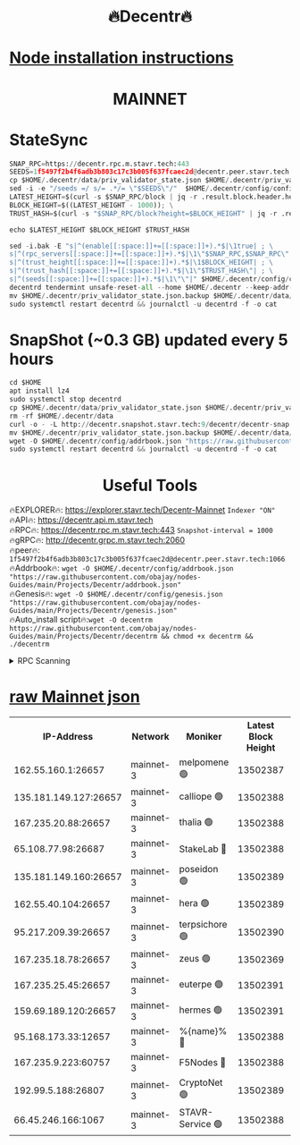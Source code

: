 <h1 align="center"> 🔥Decentr🔥</h1>

[Node installation instructions](https://github.com/obajay/nodes-Guides/tree/main/Projects/Decentr)
=
<h1 align="center"> MAINNET</h1>

# StateSync
```python
SNAP_RPC=https://decentr.rpc.m.stavr.tech:443
SEEDS=1f5497f2b4f6adb3b803c17c3b005f637fcaec2d@decentr.peer.stavr.tech:1066
cp $HOME/.decentr/data/priv_validator_state.json $HOME/.decentr/priv_validator_state.json.backup
sed -i -e "/seeds =/ s/= .*/= \"$SEEDS\"/"  $HOME/.decentr/config/config.toml
LATEST_HEIGHT=$(curl -s $SNAP_RPC/block | jq -r .result.block.header.height); \
BLOCK_HEIGHT=$((LATEST_HEIGHT - 1000)); \
TRUST_HASH=$(curl -s "$SNAP_RPC/block?height=$BLOCK_HEIGHT" | jq -r .result.block_id.hash)

echo $LATEST_HEIGHT $BLOCK_HEIGHT $TRUST_HASH

sed -i.bak -E "s|^(enable[[:space:]]+=[[:space:]]+).*$|\1true| ; \
s|^(rpc_servers[[:space:]]+=[[:space:]]+).*$|\1\"$SNAP_RPC,$SNAP_RPC\"| ; \
s|^(trust_height[[:space:]]+=[[:space:]]+).*$|\1$BLOCK_HEIGHT| ; \
s|^(trust_hash[[:space:]]+=[[:space:]]+).*$|\1\"$TRUST_HASH\"| ; \
s|^(seeds[[:space:]]+=[[:space:]]+).*$|\1\"\"|" $HOME/.decentr/config/config.toml
decentrd tendermint unsafe-reset-all --home $HOME/.decentr --keep-addr-book
mv $HOME/.decentr/priv_validator_state.json.backup $HOME/.decentr/data/priv_validator_state.json
sudo systemctl restart decentrd && journalctl -u decentrd -f -o cat
```
# SnapShot (~0.3 GB) updated every 5 hours
```python
cd $HOME
apt install lz4
sudo systemctl stop decentrd
cp $HOME/.decentr/data/priv_validator_state.json $HOME/.decentr/priv_validator_state.json.backup
rm -rf $HOME/.decentr/data
curl -o - -L http://decentr.snapshot.stavr.tech:9/decentr/decentr-snap.tar.lz4 | lz4 -c -d - | tar -x -C $HOME/.decentr --strip-components 2
mv $HOME/.decentr/priv_validator_state.json.backup $HOME/.decentr/data/priv_validator_state.json
wget -O $HOME/.decentr/config/addrbook.json "https://raw.githubusercontent.com/obajay/nodes-Guides/main/Projects/Decentr/addrbook.json"
sudo systemctl restart decentrd && journalctl -u decentrd -f -o cat
```

 <h1 align="center"> Useful Tools</h1>

🔥EXPLORER🔥:     https://explorer.stavr.tech/Decentr-Mainnet        `Indexer "ON"` \
🔥API🔥:          https://decentr.api.m.stavr.tech \
🔥RPC🔥:          https://decentr.rpc.m.stavr.tech:443              `Snapshot-interval = 1000` \
🔥gRPC🔥:         http://decentr.grpc.m.stavr.tech:2060 \
🔥peer🔥:         `1f5497f2b4f6adb3b803c17c3b005f637fcaec2d@decentr.peer.stavr.tech:1066` \
🔥Addrbook🔥:  `wget -O $HOME/.decentr/config/addrbook.json "https://raw.githubusercontent.com/obajay/nodes-Guides/main/Projects/Decentr/addrbook.json"` \
🔥Genesis🔥:  `wget -O $HOME/.decentr/config/genesis.json "https://raw.githubusercontent.com/obajay/nodes-Guides/main/Projects/Decentr/genesis.json"` \
🔥Auto_install script🔥:`wget -O decentrm https://raw.githubusercontent.com/obajay/nodes-Guides/main/Projects/Decentr/decentrm && chmod +x decentrm && ./decentrm`

<details>
<summary>RPC Scanning</summary>

<h2 align="center"> We scan nodes in real time every 4 hours. And we provide the final result of RPC endpoints.
We cannot influence the operation of these nodes in any way. </h2>


```python
If Voting Power is higher than 0 --> then the Node is a validator of the network and may be subject to attack and be a potential threat to the chain.
```
```python
We marked such validators with a red symbol
```

</details>

[raw Mainnet json](https://rpc-check.decentrm.stavr.tech/decentrm/rpc-decentrm-result.json)
=



<table><tr><th>IP-Address</th><th>Network</th><th>Moniker</th><th>Latest Block Height</th><th>Earliest Block Height</th><th>Catching Up</th><th>Tx Index</th><th>Voting Power</th><th>Scan Time</th></tr><tr><td>162.55.160.1:26657</td><td>mainnet-3</td><td>melpomene 🟢</td><td>13502387</td><td>1688950</td><td>False</td><td>on</td><td>0</td><td>2024-03-26T20:19:32.902598133UTC</td></tr><tr><td>135.181.149.127:26657</td><td>mainnet-3</td><td>calliope 🟢</td><td>13502388</td><td>1688950</td><td>False</td><td>on</td><td>0</td><td>2024-03-26T20:19:37.263373045UTC</td></tr><tr><td>167.235.20.88:26657</td><td>mainnet-3</td><td>thalia 🟢</td><td>13502388</td><td>1688950</td><td>False</td><td>on</td><td>0</td><td>2024-03-26T20:19:40.488710980UTC</td></tr><tr><td>65.108.77.98:26687</td><td>mainnet-3</td><td>StakeLab 🔴</td><td>13502388</td><td>1688950</td><td>False</td><td>on</td><td>5453740</td><td>2024-03-26T20:19:40.773046738UTC</td></tr><tr><td>135.181.149.160:26657</td><td>mainnet-3</td><td>poseidon 🟢</td><td>13502389</td><td>1688950</td><td>False</td><td>on</td><td>0</td><td>2024-03-26T20:19:43.727091674UTC</td></tr><tr><td>162.55.40.104:26657</td><td>mainnet-3</td><td>hera 🟢</td><td>13502389</td><td>1688950</td><td>False</td><td>on</td><td>0</td><td>2024-03-26T20:19:43.954705473UTC</td></tr><tr><td>95.217.209.39:26657</td><td>mainnet-3</td><td>terpsichore 🟢</td><td>13502390</td><td>1688950</td><td>False</td><td>on</td><td>0</td><td>2024-03-26T20:19:48.338171081UTC</td></tr><tr><td>167.235.18.78:26657</td><td>mainnet-3</td><td>zeus 🟢</td><td>13502369</td><td>1688950</td><td>False</td><td>on</td><td>0</td><td>2024-03-26T20:19:52.613529906UTC</td></tr><tr><td>167.235.25.45:26657</td><td>mainnet-3</td><td>euterpe 🟢</td><td>13502391</td><td>1688950</td><td>False</td><td>on</td><td>0</td><td>2024-03-26T20:19:54.928424275UTC</td></tr><tr><td>159.69.189.120:26657</td><td>mainnet-3</td><td>hermes 🟢</td><td>13502391</td><td>1688950</td><td>False</td><td>on</td><td>0</td><td>2024-03-26T20:19:57.210110076UTC</td></tr><tr><td>95.168.173.33:12657</td><td>mainnet-3</td><td>%{name}% 🔴</td><td>13502388</td><td>8964001</td><td>False</td><td>on</td><td>4281013</td><td>2024-03-26T20:19:38.015216310UTC</td></tr><tr><td>167.235.9.223:60757</td><td>mainnet-3</td><td>F5Nodes 🔴</td><td>13502388</td><td>12380001</td><td>False</td><td>off</td><td>562</td><td>2024-03-26T20:19:38.246956391UTC</td></tr><tr><td>192.99.5.188:26807</td><td>mainnet-3</td><td>CryptoNet 🟢</td><td>13502389</td><td>13242001</td><td>False</td><td>on</td><td>0</td><td>2024-03-26T20:19:43.417281287UTC</td></tr><tr><td>66.45.246.166:1067</td><td>mainnet-3</td><td>STAVR-Service 🟢</td><td>13502388</td><td>13499001</td><td>False</td><td>on</td><td>0</td><td>2024-03-26T20:19:37.779258938UTC</td></tr></table>
